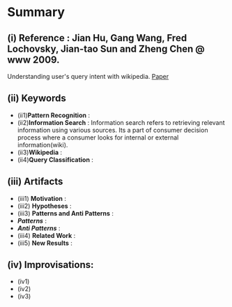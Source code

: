 # Summary 
## (i) Reference : Jian Hu, Gang Wang, Fred Lochovsky, Jian-tao Sun and Zheng Chen @ www 2009. 
Understanding user's query intent with wikipedia. [Paper](https://http://dl.acm.org/citation.cfm?id=1526773)

## (ii) Keywords

  * (ii1)**Pattern Recognition** : 
  * (ii2)**Information Search** : Information search refers to retrieving relevant information using various sources. Its a part of
  consumer decision process where a consumer looks for internal or external information(wiki).
  * (ii3)**Wikipedia** : 
  * (ii4)**Query Classification**  : 

## (iii) Artifacts
  * (iii1) **Motivation** : 
  * (iii2) **Hypotheses** : 
  * (iii3) **Patterns and Anti Patterns** :
   * **_Patterns_** : 
   * **_Anti Patterns_** :
  * (iii4) **Related Work** :
  * (iii5) **New Results** :

## (iv) Improvisations:
  * (iv1) 
  * (iv2) 
  * (iv3) 
